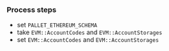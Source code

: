 ### Process steps
- set `PALLET_ETHEREUM_SCHEMA`
- take `EVM::AccountCodes` and `EVM::AccountStorages`
- set `EVM::AccountCodes` and `EVM::AccountStorages`
